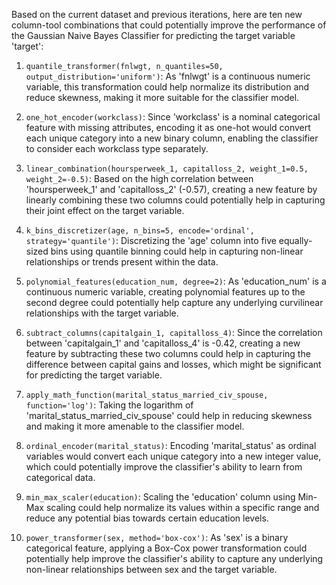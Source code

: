  Based on the current dataset and previous iterations, here are ten new column-tool combinations that could potentially improve the performance of the Gaussian Naive Bayes Classifier for predicting the target variable 'target':

1. `quantile_transformer(fnlwgt, n_quantiles=50, output_distribution='uniform')`: As 'fnlwgt' is a continuous numeric variable, this transformation could help normalize its distribution and reduce skewness, making it more suitable for the classifier model.

2. `one_hot_encoder(workclass)`: Since 'workclass' is a nominal categorical feature with missing attributes, encoding it as one-hot would convert each unique category into a new binary column, enabling the classifier to consider each workclass type separately.

3. `linear_combination(hoursperweek_1, capitalloss_2, weight_1=0.5, weight_2=-0.5)`: Based on the high correlation between 'hoursperweek_1' and 'capitalloss_2' (-0.57), creating a new feature by linearly combining these two columns could potentially help in capturing their joint effect on the target variable.

4. `k_bins_discretizer(age, n_bins=5, encode='ordinal', strategy='quantile')`: Discretizing the 'age' column into five equally-sized bins using quantile binning could help in capturing non-linear relationships or trends present within the data.

5. `polynomial_features(education_num, degree=2)`: As 'education_num' is a continuous numeric variable, creating polynomial features up to the second degree could potentially help capture any underlying curvilinear relationships with the target variable.

6. `subtract_columns(capitalgain_1, capitalloss_4)`: Since the correlation between 'capitalgain_1' and 'capitalloss_4' is -0.42, creating a new feature by subtracting these two columns could help in capturing the difference between capital gains and losses, which might be significant for predicting the target variable.

7. `apply_math_function(marital_status_married_civ_spouse, function='log')`: Taking the logarithm of 'marital_status_married_civ_spouse' could help in reducing skewness and making it more amenable to the classifier model.

8. `ordinal_encoder(marital_status)`: Encoding 'marital_status' as ordinal variables would convert each unique category into a new integer value, which could potentially improve the classifier's ability to learn from categorical data.

9. `min_max_scaler(education)`: Scaling the 'education' column using Min-Max scaling could help normalize its values within a specific range and reduce any potential bias towards certain education levels.

10. `power_transformer(sex, method='box-cox')`: As 'sex' is a binary categorical feature, applying a Box-Cox power transformation could potentially help improve the classifier's ability to capture any underlying non-linear relationships between sex and the target variable.